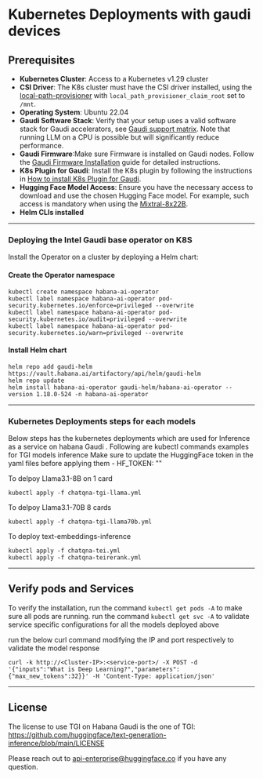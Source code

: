 # Kubernetes Deployments with gaudi devices
## Prerequisites
- **Kubernetes Cluster**: Access to a Kubernetes v1.29 cluster
 - **CSI Driver**: The K8s cluster must have the CSI driver installed, using the [local-path-provisioner](https://github.com/rancher/local-path-provisioner) with `local_path_provisioner_claim_root` set to `/mnt`. 
 - **Operating System**: Ubuntu 22.04
 - **Gaudi Software Stack**: Verify that your setup uses a valid software stack for Gaudi accelerators, see [Gaudi support matrix](https://docs.habana.ai/en/latest/Support_Matrix/Support_Matrix.html). Note that running LLM on a CPU is possible but will significantly reduce performance.
 - **Gaudi Firmware**:Make sure Firmware is installed on Gaudi nodes. Follow the [Gaudi Firmware Installation](https://docs.habana.ai/en/latest/Installation_Guide/Bare_Metal_Fresh_OS.html#driver-fw-install-bare) guide for detailed instructions.
 - **K8s Plugin for Gaudi**: Install the K8s plugin by following the instructions in [How to install K8s Plugin for Gaudi](https://docs.habana.ai/en/latest/Orchestration/Gaudi_Kubernetes/Device_Plugin_for_Kubernetes.html).
 - **Hugging Face Model Access**: Ensure you have the necessary access to download and use the chosen Hugging Face model. For example, such access is mandatory when using the [Mixtral-8x22B](https://huggingface.co/mistralai/Mixtral-8x22B-Instruct-v0.1).
 - **Helm CLIs installed**
------------

### Deploying the Intel Gaudi base operator on K8S

Install the Operator on a cluster by deploying a Helm chart:

#### Create the Operator namespace
```
kubectl create namespace habana-ai-operator
kubectl label namespace habana-ai-operator pod-security.kubernetes.io/enforce=privileged --overwrite
kubectl label namespace habana-ai-operator pod-security.kubernetes.io/audit=privileged --overwrite
kubectl label namespace habana-ai-operator pod-security.kubernetes.io/warn=privileged --overwrite
```

#### Install Helm chart
```
helm repo add gaudi-helm https://vault.habana.ai/artifactory/api/helm/gaudi-helm
helm repo update
helm install habana-ai-operator gaudi-helm/habana-ai-operator --version 1.18.0-524 -n habana-ai-operator
```
------------
### Kubernetes Deployments steps for each models 
Below steps has the kubernetes deployments which are used for Inference as a service on habana Gaudi . Following are kubectl commands examples for TGI models inference
Make sure to update the HuggingFace token in the yaml files before applying them - HF_TOKEN: "<your-hf-token>"

To delpoy Llama3.1-8B on 1 card
```
kubectl apply -f chatqna-tgi-llama.yml
```
To delpoy Llama3.1-70B 8 cards
```
kubectl apply -f chatqna-tgi-llama70b.yml
```
To deploy text-embeddings-inference
```
kubectl apply -f chatqna-tei.yml
kubectl apply -f chatqna-teirerank.yml
```

------------

## Verify pods and Services

To verify the installation, 
run the command `kubectl get pods -A` to make sure all pods are running.
run the command `kubectl get svc -A` to validate service specific configurations for all the models deployed above

run the below curl command modifying the IP and port respectively to validate the model response
```
curl -k http://<Cluster-IP>:<service-port>/ -X POST -d '{"inputs":"What is Deep Learning?","parameters":{"max_new_tokens":32}}' -H 'Content-Type: application/json'
```
------------
## License
The license to use TGI on Habana Gaudi is the one of TGI: https://github.com/huggingface/text-generation-inference/blob/main/LICENSE

Please reach out to api-enterprise@huggingface.co if you have any question.